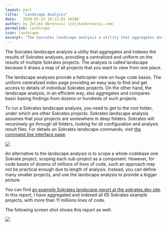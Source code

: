 ```yaml
---
layout: post
title:  "Landscape Analysis"
date:   2020-05-25 19:12:01 +0100
author: by Željko Obrenović (zeljkoobrenovic.com)
permalink: landscape
icon: landscape
excerpt: "The Socrates landscape analysis a utility that aggregates and indexes the results of Sokrates analyses,  providing a centralized and uniform on the results of multiple Sokrates projects."
---
```


The Socrates landscape analysis a utility that aggregates and indexes the results of Sokrates analyses,  providing a centralized and uniform on the results of multiple Sokrates projects. The analysis is called landscape because it draws a map of all projects that you want to view from one place.

The landscape analyses provide a helicopter view on huge code bases. The uniform centralized index page providing an easy way to find and get access to details of individual Sokrates projects. On the other hand, the landscape analysis, in an efficient way, also aggregates and compares basic basing findings from dozens or hundreds of such projects.

To run a Sokrates landscape analysis, you need to get to the root folder, under which are other Sokrates projects. Sokrates landscape analysis assumes that your projects are somewhere in deep folders. Sokrates will recursively go through all folders, looking for all configuration and analysis result files. For details on Sokrates landscape commands, visit [the command line interface page](cli/).

![](assets/images/sokrates/cmd-init-landscape.png)

An alternative to the landscape analysis is to scope a whole codebase one Sokrate project, scoping each sub-project as a component. However, for code bases of dozens of millions of lines of code, such an approach may not be practical enough due to length of analysis. Instead, you can define many smaller projects, and use the landscape analysis to provide a bigger picture.

You can find [an example Sokrates landscape report at the sokrates.dev site](https://d3axxy9bcycpv7.cloudfront.net/_sokrates_landscape/index.html). In this report, I have aggregated and indexed all 65 Sokrates example projects, with more than 11 millions lines of code.

The following screen shot shows this report as well:

![](assets/images/sokrates/reports-landscape.png)



